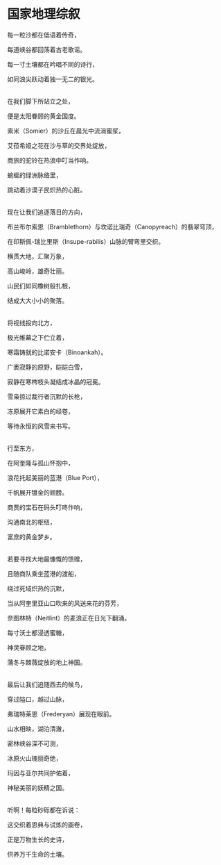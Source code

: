 # 国家地理综叙

每一粒沙都在低语着传奇，

每道峡谷都回荡着古老歌谣。

每一寸土壤都在吟唱不同的诗行，

如同浪尖跃动着独一无二的银光。

<br>
在我们脚下所站立之处，

便是太阳眷顾的黄金国度。

索米（Somier）的沙丘在晨光中流淌蜜浆，

艾菈希娅之花在沙与草的交界处绽放，

商旅的驼铃在热浪中叮当作响。

蜿蜒的绿洲脉络里，

跳动着沙漠子民炽热的心脏。

<br>
现在让我们追逐落日的方向，

布兰布尔索恩（Bramblethorn）与坎诺比瑞奇（Canopyreach）的翡翠穹顶，

在印斯佩-瑞比里斯（Insupe-rabilis）山脉的臂弯里交织。

横贯大地，汇聚万象，

高山峻岭，雄奇壮丽。

山民们如同橡树般扎根，

结成大大小小的聚落。

<br>
将视线投向北方，

极光帷幕之下伫立着，

寒霜铸就的比诺安卡（Binoankah）。

广袤寂静的原野，皑皑白雪，

寂静在寒梣枝头凝结成冰晶的冠冕。

雪枭掠过裁行者沉默的长枪，

冻原展开它素白的经卷，

等待永恒的风雪来书写。

<br>
行至东方，

在阿奎隆与孤山怀抱中，

浪花托起美丽的蓝港（Blue Port），

千帆展开镀金的翅膀。

商贾的宝石在码头叮咚作响，

沟通南北的枢纽，

富庶的黄金梦乡。

<br>
若要寻找大地最慷慨的馈赠，

且随商队乘坐蓝港的渡船，

绕过死域炽热的沉默，

当从阿奎里亚山口吹来的风送来花的芬芳，

奈图林特（Neitlint）的麦浪正在日光下翻涌。

每寸沃土都浸透蜜糖，

神灵眷顾之地，

蒲冬与棘薇绽放的地上神国。

<br>
最后让我们追随西去的候鸟，

穿过隘口，越过山脉，

弗瑞特莱恩（Frederyan）展现在眼前。

山水相映，湖泊清澈，

密林峡谷深不可测，

冰原火山瑰丽奇绝，

玛因与亚尔共同护佑着，

神秘美丽的妖精之国。

<br>
听啊！每粒砂砾都在诉说：

这交织着恩典与试炼的画卷，

正是万物生长的史诗，

供养万千生命的土壤。
